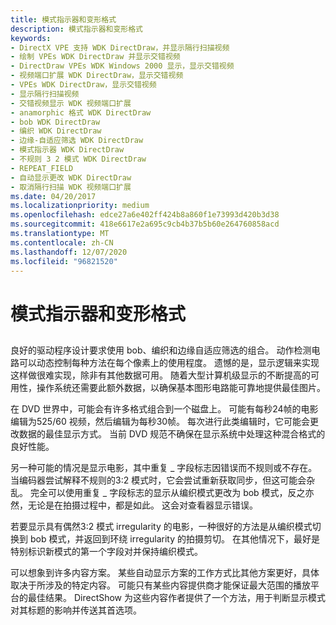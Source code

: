 ```yaml
---
title: 模式指示器和变形格式
description: 模式指示器和变形格式
keywords:
- DirectX VPE 支持 WDK DirectDraw，并显示隔行扫描视频
- 绘制 VPEs WDK DirectDraw 并显示交错视频
- DirectDraw VPEs WDK Windows 2000 显示，显示交错视频
- 视频端口扩展 WDK DirectDraw，显示交错视频
- VPEs WDK DirectDraw，显示交错视频
- 显示隔行扫描视频
- 交错视频显示 WDK 视频端口扩展
- anamorphic 格式 WDK DirectDraw
- bob WDK DirectDraw
- 编织 WDK DirectDraw
- 边缘-自适应筛选 WDK DirectDraw
- 模式指示器 WDK DirectDraw
- 不规则 3 2 模式 WDK DirectDraw
- REPEAT_FIELD
- 自动显示更改 WDK DirectDraw
- 取消隔行扫描 WDK 视频端口扩展
ms.date: 04/20/2017
ms.localizationpriority: medium
ms.openlocfilehash: edce27a6e402ff424b8a860f1e73993d420b3d38
ms.sourcegitcommit: 418e6617e2a695c9cb4b37b5b60e264760858acd
ms.translationtype: MT
ms.contentlocale: zh-CN
ms.lasthandoff: 12/07/2020
ms.locfileid: "96821520"
---
```

# <a name="mode-indicator-and-anamorphic-format"></a>模式指示器和变形格式


## <span id="ddk_mode_indicator_and_anamorphic_format_gg"></span><span id="DDK_MODE_INDICATOR_AND_ANAMORPHIC_FORMAT_GG"></span>


良好的驱动程序设计要求使用 bob、编织和边缘自适应筛选的组合。 动作检测电路可以动态控制每种方法在每个像素上的使用程度。 遗憾的是，显示逻辑来实现这样做很难实现，除非有其他数据可用。 随着大型计算机级显示的不断提高的可用性，操作系统还需要此额外数据，以确保基本图形电路能可靠地提供最佳图片。

在 DVD 世界中，可能会有许多格式组合到一个磁盘上。 可能有每秒24帧的电影编辑为525/60 视频，然后编辑为每秒30帧。 每次进行此类编辑时，它可能会更改数据的最佳显示方式。 当前 DVD 规范不确保在显示系统中处理这种混合格式的良好性能。

另一种可能的情况是显示电影，其中重复 \_ 字段标志因错误而不规则或不存在。 当编码器尝试解释不规则的3:2 模式时，它会尝试重新获取同步，但这可能会杂乱。 完全可以使用重复 \_ 字段标志的显示从编织模式更改为 bob 模式，反之亦然，无论是在拍摄过程中，都是如此。 这会对查看器显示错误。

若要显示具有偶然3:2 模式 irregularity 的电影，一种很好的方法是从编织模式切换到 bob 模式，并返回到环绕 irregularity 的拍摄剪切。 在其他情况下，最好是特别标识新模式的第一个字段对并保持编织模式。

可以想象到许多内容方案。 某些自动显示方案的工作方式比其他方案更好，具体取决于所涉及的特定内容。 可能只有某些内容提供商才能保证最大范围的播放平台的最佳结果。 DirectShow 为这些内容作者提供了一个方法，用于判断显示模式对其标题的影响并传送其首选项。

 

 





